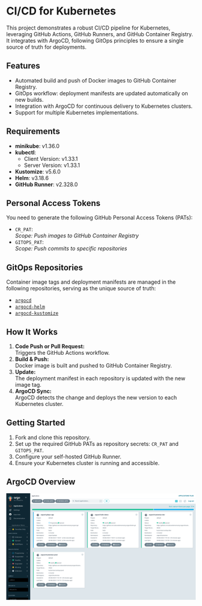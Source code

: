 # CI/CD for Kubernetes

This project demonstrates a robust CI/CD pipeline for Kubernetes, leveraging GitHub Actions, GitHub Runners, and GitHub Container Registry. It integrates with ArgoCD, following GitOps principles to ensure a single source of truth for deployments.

## Features

- Automated build and push of Docker images to GitHub Container Registry.
- GitOps workflow: deployment manifests are updated automatically on new builds.
- Integration with ArgoCD for continuous delivery to Kubernetes clusters.
- Support for multiple Kubernetes implementations.

## Requirements

- **minikube**: v1.36.0
- **kubectl**:  
  - Client Version: v1.33.1  
  - Server Version: v1.33.1
- **Kustomize**: v5.6.0
- **Helm**: v3.18.6
- **GitHub Runner**: v2.328.0

## Personal Access Tokens

You need to generate the following GitHub Personal Access Tokens (PATs):

- `CR_PAT`:  
  _Scope: Push images to GitHub Container Registry_
- `GITOPS_PAT`:  
  _Scope: Push commits to specific repositories_


## GitOps Repositories

Container image tags and deployment manifests are managed in the following repositories, serving as the unique source of truth:

- [`argocd`](https://github.com/alexandermamaniy/app-api-gitops)
- [`argocd-helm`](https://github.com/alexandermamaniy/argocd-helm)
- [`argocd-kustomize`](https://github.com/alexandermamaniy/argocd-kustomize)

## How It Works

1. **Code Push or Pull Request:**  
   Triggers the GitHub Actions workflow.
2. **Build & Push:**  
   Docker image is built and pushed to GitHub Container Registry.
3. **Update:**  
   The deployment manifest in each repository is updated with the new image tag.
4. **ArgoCD Sync:**  
   ArgoCD detects the change and deploys the new version to each Kubernetes cluster.

## Getting Started

1. Fork and clone this repository.
2. Set up the required GitHub PATs as repository secrets: `CR_PAT` and `GITOPS_PAT`.
3. Configure your self-hosted GitHub Runner.
4. Ensure your Kubernetes cluster is running and accessible.

## ArgoCD Overview
![img.png](img/img.png)